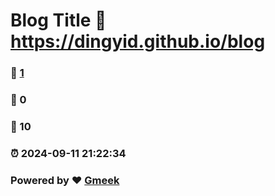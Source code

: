 # Blog Title :link: https://dingyid.github.io/blog 
### :page_facing_up: [1](https://dingyid.github.io/blog/tag.html) 
### :speech_balloon: 0 
### :hibiscus: 10 
### :alarm_clock: 2024-09-11 21:22:34 
### Powered by :heart: [Gmeek](https://github.com/Meekdai/Gmeek)
